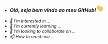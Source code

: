 - <i><h3>Olá, seja bem vindo ao meu GitHub!<img src="https://raw.githubusercontent.com/ABSphreak/ABSphreak/master/gifs/Hi.gif" style="max-width: 100%;" width="25px"></h3><i>
- 👀 I’m interested in ...
- 🌱 I’m currently learning ...
- 💞️ I’m looking to collaborate on ...
- 📫 How to reach me ...

<!---
joaldo/joaldo is a ✨ special ✨ repository because its `README.md` (this file) appears on your GitHub profile.
You can click the Preview link to take a look at your changes.
--->

